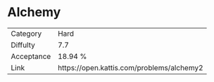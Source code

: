 # Alchemy

<table>
    <tr>
        <td>Category</td>
        <td>Hard</td>
    </tr>
    <tr>
        <td>Diffulty</td>
        <td>7.7</td>
    </tr>
    <tr>
        <td>Acceptance</td>
        <td>18.94 %</td>
    </tr>
    <tr>
        <td>Link</td>
        <td>https://open.kattis.com/problems/alchemy2</td>
    </tr>
</table>